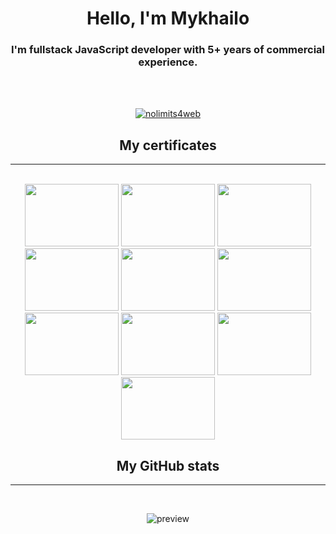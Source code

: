 <h1 align="center">Hello, I'm Mykhailo</h1>
<h3 align="center">I'm fullstack JavaScript developer with 5+ years of commercial experience.</h3>
<br />
<br />

<p align="center"> 
    <a href="https://github.com/ryo-ma/github-profile-trophy">
        <img src="https://github-profile-trophy.vercel.app/?username=svarlog&column=4&margin-w=15&margin-h=15" alt="nolimits4web" />
    </a> 
</p>

<h2 align="center">My certificates</h2>
<hr />
<br />

<div align="center">
    <img height="100" width="150" src="https://svarlog.github.io/resume/img/Education/Layout_certificate.jpg">
    <img height="100" width="150" src="https://svarlog.github.io/resume/img/Education/certificate_JS.jpg">
    <img height="100" width="150" src="https://svarlog.github.io/resume/img/Education/udemyJS.jpg">
    <img height="100" width="150" src="https://svarlog.github.io/resume/img/Education/udemyVue.jpg">
    <img height="100" width="150" src="https://svarlog.github.io/resume/img/Education/nodeJS_udemy.jpg">
    <img height="100" width="150" src="https://svarlog.github.io/resume/img/Education/git_udemy.jpg">
    <img height="100" width="150" src="https://svarlog.github.io/resume/img/Education/react-native-udemy.jpg">
    <img height="100" width="150" src="https://svarlog.github.io/resume/img/Education/TypeScript_udemy.jpg">
    <img height="100" width="150" src="https://svarlog.github.io/resume/img/Education/GraphQL_udemy.jpg">
    <img height="100" width="150" src="https://svarlog.github.io/resume/img/Education/electron_react_udemy.jpg">
</div>

<h2 align="center">My GitHub stats</h2>
<hr />
<br />
<p align="center">
    <img src="https://github-readme-stats.vercel.app/api/top-langs/?username=sVarlog&count_private=true&hide=tsql&langs_count=7&theme=material-palenight&layout=compact"alt="preview" />
</p>

